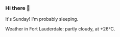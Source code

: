 ### Hi there :wave:

It's Sunday! I'm probably sleeping.

Weather in Fort Lauderdale: partly cloudy, at +26°C.
